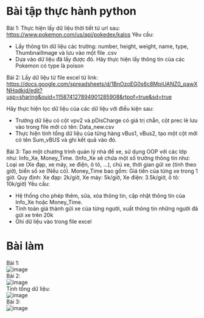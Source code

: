 # Bài tập thực hành python
Bài 1: 
Thực hiện lấy dữ liệu thời tiết từ url sau: https://www.pokemon.com/us/api/pokedex/kalos
Yêu cầu:
+ Lấy thông tin dữ liệu các trường: number, height, weight, name, type, ThumbnailImage và lưu vào một file .csv
+ Dựa vào dữ liệu đã lấy được đó. Hãy thực hiện lấy thông tin của các Pokemon có type là poison

Bài 2:
Lấy dữ liệu từ file excel từ link: https://docs.google.com/spreadsheets/d/1BnOzoEG0s6c8MpiUANZ0_pawXNHqdkid/edit?usp=sharing&ouid=115874127894901285908&rtpof=true&sd=true

Hãy thực hiện lọc dữ liệu của các dữ liệu với điều kiện sau:
- Trường dữ liệu có cột vpv2 và pDisCharge có giá trị chẵn, cột prec lẻ lưu vào trong file mới có tên: Data_new.csv
- Thực hiện tính tổng dữ liệu của từng hàng vBus1, vBus2, tạo một cột mới có tên Sum_vBUS và ghi kết quả vào đó.

Bài 3: 
Tạo một chương trình quản lý nhà để xe, sử dụng OOP với các lớp như: Info_Xe, Money_Time.
(Info_Xe sẽ chứa một số trường thông tin như: Loại xe (Xe đạp, xe máy, xe điện, ô tô, ...), chủ xe, thời gian gửi xe (tính theo giờ), biển số xe (Nếu có). Money_Time bao gồm: Giá tiền của từng xe trong 1 giờ. Quy định: Xe đạp: 2k/giờ, Xe máy: 5k/giờ, Xe điện: 3.5k/giờ, ô tô: 10k/giờ)
Yêu cầu: 
- Hệ thống cho phép thêm, sửa, xóa thông tin, cập nhật thông tin của Info_Xe hoặc Money_Time.
- Tính toán giá thành gửi xe của từng người, xuất thông tin những người đã gửi xe trên 20k
- Ghi dữ liệu vào trong file excel
# Bài làm
Bài 1:  
![image](https://github.com/user-attachments/assets/ca40f9f8-a2de-4640-9ea9-0c5aef4a71d2)  
Bài 2:  
![image](https://github.com/user-attachments/assets/70e7f628-f797-40e5-b617-12ee8273e1fd)  
Tính tổng dữ liệu:  
![image](https://github.com/user-attachments/assets/d9da8d5a-6679-4aa3-ae40-46b9577378b4)  
Bài 3:  
![image](https://github.com/user-attachments/assets/c1d6a33b-e321-42c9-b375-dafb03c98f55)  
